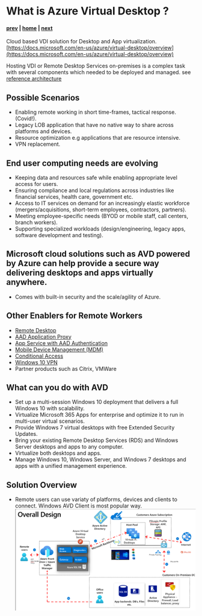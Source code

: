 # What is Azure Virtual Desktop ?

#### [prev](./welcome.md) | [home](./welcome.md)  | [next](./concepts.md)

Cloud based VDI solution for Desktop and App virtualization.
[https://docs.microsoft.com/en-us/azure/virtual-desktop/overview](https://docs.microsoft.com/en-us/azure/virtual-desktop/overview)

Hosting VDI or Remote Desktop Services on-premises is a complex task with several components which needed to be deployed and managed.
see [reference architecture](https://docs.microsoft.com/en-us/windows-server/remote/remote-desktop-services/desktop-hosting-logical-architecture)

## Possible Scenarios
* Enabling remote working in short time-frames, tactical response. (Covid!).
* Legacy LOB application that have no native way to share across platforms and devices.
* Resource optimization e.g applications that are resource intensive.
* VPN replacement. 

## End user computing needs are evolving
* Keeping data and resources safe while enabling appropriate level access for users.
* Ensuring compliance and local regulations across industries like financial services, health care, government etc.
* Access to IT services on demand for an increasingly elastic workforce (mergers/acquisitions, short-term employees, contractors, partners).
* Meeting employee-specific needs (BYOD or mobile staff, call centers, branch workers).
* Supporting specialized workloads (design/engineering, legacy apps, software development and testing).

## Microsoft cloud solutions such as AVD powered by Azure can help provide a secure way delivering desktops and apps virtually anywhere. 
* Comes with built-in security and the scale/agility of Azure.

## Other Enablers for Remote Workers
* [Remote Desktop](https://docs.microsoft.com/en-us/windows/win32/termserv/remote-desktop-protocol)
* [AAD Application Proxy](https://docs.microsoft.com/en-us/azure/active-directory/manage-apps/application-proxy)
* [App Service with AAD Authentication](https://docs.microsoft.com/en-us/azure/app-service/overview-authentication-authorization)
* [Mobile Device Management (MDM)](https://docs.microsoft.com/en-us/mem/)
* [Conditional Access](https://docs.microsoft.com/en-us/azure/active-directory/conditional-access/overview)
* [Windows 10 VPN](https://docs.microsoft.com/en-us/windows/security/identity-protection/vpn/vpn-guide)
* Partner products such as Citrix, VMWare

## What can you do with AVD
* Set up a multi-session Windows 10 deployment that delivers a full Windows 10 with scalability.
* Virtualize Microsoft 365 Apps for enterprise and optimize it to run in multi-user virtual scenarios.
* Provide Windows 7 virtual desktops with free Extended Security Updates.
* Bring your existing Remote Desktop Services (RDS) and Windows Server desktops and apps to any computer.
* Virtualize both desktops and apps.
* Manage Windows 10, Windows Server, and Windows 7 desktops and apps with a unified management experience.

## Solution Overview
* Remote users can use variaty of platforms, devices and clients to connect. Windows AVD Client is most popular way.
![Concept Diagram](/png/wvd-solution-overview1.png)
